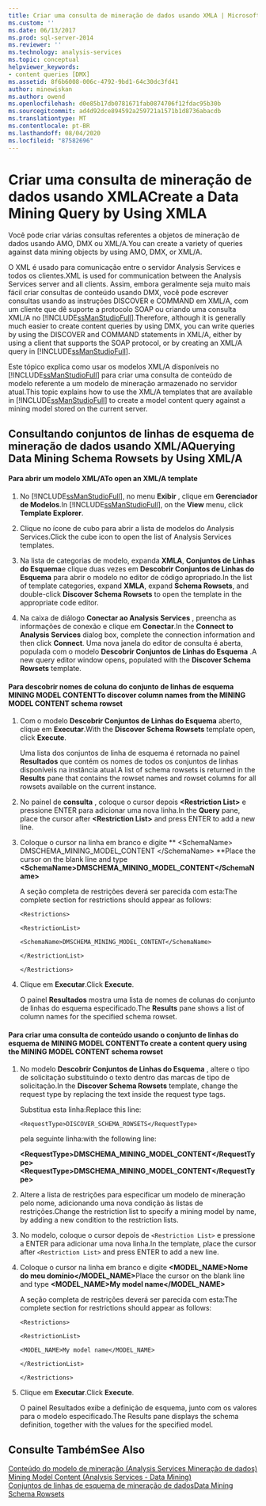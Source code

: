 ```yaml
---
title: Criar uma consulta de mineração de dados usando XMLA | Microsoft Docs
ms.custom: ''
ms.date: 06/13/2017
ms.prod: sql-server-2014
ms.reviewer: ''
ms.technology: analysis-services
ms.topic: conceptual
helpviewer_keywords:
- content queries [DMX]
ms.assetid: 8f6b6008-006c-4792-9bd1-64c30dc3fd41
author: minewiskan
ms.author: owend
ms.openlocfilehash: d0e85b17db0781671fab0874706f12fdac95b30b
ms.sourcegitcommit: ad4d92dce894592a259721a1571b1d8736abacdb
ms.translationtype: MT
ms.contentlocale: pt-BR
ms.lasthandoff: 08/04/2020
ms.locfileid: "87582696"
---
```

# <a name="create-a-data-mining-query-by-using-xmla"></a><span data-ttu-id="a70a8-102">Criar uma consulta de mineração de dados usando XMLA</span><span class="sxs-lookup"><span data-stu-id="a70a8-102">Create a Data Mining Query by Using XMLA</span></span>
  <span data-ttu-id="a70a8-103">Você pode criar várias consultas referentes a objetos de mineração de dados usando AMO, DMX ou XML/A.</span><span class="sxs-lookup"><span data-stu-id="a70a8-103">You can create a variety of queries against data mining objects by using AMO, DMX, or XML/A.</span></span>  
  
 <span data-ttu-id="a70a8-104">O XML é usado para comunicação entre o servidor Analysis Services e todos os clientes.</span><span class="sxs-lookup"><span data-stu-id="a70a8-104">XML is used for communication between the Analysis Services server and all clients.</span></span> <span data-ttu-id="a70a8-105">Assim, embora geralmente seja muito mais fácil criar consultas de conteúdo usando DMX, você pode escrever consultas usando as instruções DISCOVER e COMMAND em XML/A, com um cliente que dê suporte a protocolo SOAP ou criando uma consulta XML/A no [!INCLUDE[ssManStudioFull](../../includes/ssmanstudiofull-md.md)].</span><span class="sxs-lookup"><span data-stu-id="a70a8-105">Therefore, although it is generally much easier to create content queries by using DMX, you can write queries by using the DISCOVER and COMMAND statements in XML/A, either by using a client that supports the SOAP protocol, or by creating an XML/A query in [!INCLUDE[ssManStudioFull](../../includes/ssmanstudiofull-md.md)].</span></span>  
  
 <span data-ttu-id="a70a8-106">Este tópico explica como usar os modelos XML/A disponíveis no [!INCLUDE[ssManStudioFull](../../includes/ssmanstudiofull-md.md)] para criar uma consulta de conteúdo de modelo referente a um modelo de mineração armazenado no servidor atual.</span><span class="sxs-lookup"><span data-stu-id="a70a8-106">This topic explains how to use the XML/A templates that are available in [!INCLUDE[ssManStudioFull](../../includes/ssmanstudiofull-md.md)] to create a model content query against a mining model stored on the current server.</span></span>  
  
## <a name="querying-data-mining-schema-rowsets-by-using-xmla"></a><span data-ttu-id="a70a8-107">Consultando conjuntos de linhas de esquema de mineração de dados usando XML/A</span><span class="sxs-lookup"><span data-stu-id="a70a8-107">Querying Data Mining Schema Rowsets by Using XML/A</span></span>  
  
#### <a name="to-open-an-xmla-template"></a><span data-ttu-id="a70a8-108">Para abrir um modelo XML/A</span><span class="sxs-lookup"><span data-stu-id="a70a8-108">To open an XML/A template</span></span>  
  
1.  <span data-ttu-id="a70a8-109">No [!INCLUDE[ssManStudioFull](../../includes/ssmanstudiofull-md.md)], no menu **Exibir** , clique em **Gerenciador de Modelos**.</span><span class="sxs-lookup"><span data-stu-id="a70a8-109">In [!INCLUDE[ssManStudioFull](../../includes/ssmanstudiofull-md.md)], on the **View** menu, click **Template Explorer**.</span></span>  
  
2.  <span data-ttu-id="a70a8-110">Clique no ícone de cubo para abrir a lista de modelos do Analysis Services.</span><span class="sxs-lookup"><span data-stu-id="a70a8-110">Click the cube icon to open the list of Analysis Services templates.</span></span>  
  
3.  <span data-ttu-id="a70a8-111">Na lista de categorias de modelo, expanda **XMLA**, **Conjuntos de Linhas do Esquema**e clique duas vezes em **Descobrir Conjuntos de Linhas do Esquema** para abrir o modelo no editor de código apropriado.</span><span class="sxs-lookup"><span data-stu-id="a70a8-111">In the list of template categories, expand **XMLA**, expand **Schema Rowsets**, and double-click **Discover Schema Rowsets** to open the template in the appropriate code editor.</span></span>  
  
4.  <span data-ttu-id="a70a8-112">Na caixa de diálogo **Conectar ao Analysis Services** , preencha as informações de conexão e clique em **Conectar**.</span><span class="sxs-lookup"><span data-stu-id="a70a8-112">In the **Connect to Analysis Services** dialog box, complete the connection information and then click **Connect**.</span></span> <span data-ttu-id="a70a8-113">Uma nova janela do editor de consulta é aberta, populada com o modelo **Descobrir Conjuntos de Linhas do Esquema** .</span><span class="sxs-lookup"><span data-stu-id="a70a8-113">A new query editor window opens, populated with the **Discover Schema Rowsets** template.</span></span>  
  
#### <a name="to-discover-column-names-from-the-mining-model-content-schema-rowset"></a><span data-ttu-id="a70a8-114">Para descobrir nomes de coluna do conjunto de linhas de esquema MINING MODEL CONTENT</span><span class="sxs-lookup"><span data-stu-id="a70a8-114">To discover column names from the MINING MODEL CONTENT schema rowset</span></span>  
  
1.  <span data-ttu-id="a70a8-115">Com o modelo **Descobrir Conjuntos de Linhas do Esquema** aberto, clique em **Executar**.</span><span class="sxs-lookup"><span data-stu-id="a70a8-115">With the **Discover Schema Rowsets** template open, click **Execute**.</span></span>  
  
     <span data-ttu-id="a70a8-116">Uma lista dos conjuntos de linha de esquema é retornada no painel **Resultados** que contém os nomes de todos os conjuntos de linhas disponíveis na instância atual.</span><span class="sxs-lookup"><span data-stu-id="a70a8-116">A list of schema rowsets is returned in the **Results** pane that contains the rowset names and rowset columns for all rowsets available on the current instance.</span></span>  
  
2.  <span data-ttu-id="a70a8-117">No painel de **consulta** , coloque o cursor depois **\<Restriction List>** e pressione ENTER para adicionar uma nova linha.</span><span class="sxs-lookup"><span data-stu-id="a70a8-117">In the **Query** pane, place the cursor after **\<Restriction List>** and press ENTER to add a new line.</span></span>  
  
3.  <span data-ttu-id="a70a8-118">Coloque o cursor na linha em branco e digite \*\* \<SchemaName> DMSCHEMA_MINING_MODEL_CONTENT \</SchemaName> \*\*</span><span class="sxs-lookup"><span data-stu-id="a70a8-118">Place the cursor on the blank line and type **\<SchemaName>DMSCHEMA_MINING_MODEL_CONTENT\</SchemaName>**</span></span>  
  
     <span data-ttu-id="a70a8-119">A seção completa de restrições deverá ser parecida com esta:</span><span class="sxs-lookup"><span data-stu-id="a70a8-119">The complete section for restrictions should appear as follows:</span></span>  
  
     `<Restrictions>`  
  
     `<RestrictionList>`  
  
     `<SchemaName>DMSCHEMA_MINING_MODEL_CONTENT</SchemaName>`  
  
     `</RestrictionList>`  
  
     `</Restrictions>`  
  
4.  <span data-ttu-id="a70a8-120">Clique em **Executar**.</span><span class="sxs-lookup"><span data-stu-id="a70a8-120">Click **Execute**.</span></span>  
  
     <span data-ttu-id="a70a8-121">O painel **Resultados** mostra uma lista de nomes de colunas do conjunto de linhas do esquema especificado.</span><span class="sxs-lookup"><span data-stu-id="a70a8-121">The **Results** pane shows a list of column names for the specified schema rowset.</span></span>  
  
#### <a name="to-create-a-content-query-using-the-mining-model-content-schema-rowset"></a><span data-ttu-id="a70a8-122">Para criar uma consulta de conteúdo usando o conjunto de linhas do esquema de MINING MODEL CONTENT</span><span class="sxs-lookup"><span data-stu-id="a70a8-122">To create a content query using the MINING MODEL CONTENT schema rowset</span></span>  
  
1.  <span data-ttu-id="a70a8-123">No modelo **Descobrir Conjuntos de Linhas do Esquema** , altere o tipo de solicitação substituindo o texto dentro das marcas de tipo de solicitação.</span><span class="sxs-lookup"><span data-stu-id="a70a8-123">In the **Discover Schema Rowsets** template, change the request type by replacing the text inside the request type tags.</span></span>  
  
     <span data-ttu-id="a70a8-124">Substitua esta linha:</span><span class="sxs-lookup"><span data-stu-id="a70a8-124">Replace this line:</span></span>  
  
     `<RequestType>DISCOVER_SCHEMA_ROWSETS</RequestType>`  
  
     <span data-ttu-id="a70a8-125">pela seguinte linha:</span><span class="sxs-lookup"><span data-stu-id="a70a8-125">with the following line:</span></span>  
  
     <span data-ttu-id="a70a8-126">**\<RequestType>DMSCHEMA_MINING_MODEL_CONTENT\</RequestType>**</span><span class="sxs-lookup"><span data-stu-id="a70a8-126">**\<RequestType>DMSCHEMA_MINING_MODEL_CONTENT\</RequestType>**</span></span>  
  
2.  <span data-ttu-id="a70a8-127">Altere a lista de restrições para especificar um modelo de mineração pelo nome, adicionando uma nova condição às listas de restrições.</span><span class="sxs-lookup"><span data-stu-id="a70a8-127">Change the restriction list to specify a mining model by name, by adding a new condition to the restriction lists.</span></span>  
  
3.  <span data-ttu-id="a70a8-128">No modelo, coloque o cursor depois de `<Restriction List>` e pressione a ENTER para adicionar uma nova linha.</span><span class="sxs-lookup"><span data-stu-id="a70a8-128">In the template, place the cursor after `<Restriction List>` and press ENTER to add a new line.</span></span>  
  
4.  <span data-ttu-id="a70a8-129">Coloque o cursor na linha em branco e digite **<MODEL_NAME>Nome do meu domínio</MODEL_NAME>**</span><span class="sxs-lookup"><span data-stu-id="a70a8-129">Place the cursor on the blank line and type **<MODEL_NAME>My model name</MODEL_NAME>**</span></span>  
  
     <span data-ttu-id="a70a8-130">A seção completa de restrições deverá ser parecida com esta:</span><span class="sxs-lookup"><span data-stu-id="a70a8-130">The complete section for restrictions should appear as follows:</span></span>  
  
     `<Restrictions>`  
  
     `<RestrictionList>`  
  
     `<MODEL_NAME>My model name</MODEL_NAME>`  
  
     `</RestrictionList>`  
  
     `</Restrictions>`  
  
5.  <span data-ttu-id="a70a8-131">Clique em **Executar**.</span><span class="sxs-lookup"><span data-stu-id="a70a8-131">Click **Execute**.</span></span>  
  
     <span data-ttu-id="a70a8-132">O painel Resultados exibe a definição de esquema, junto com os valores para o modelo especificado.</span><span class="sxs-lookup"><span data-stu-id="a70a8-132">The Results pane displays the schema definition, together with the values for the specified model.</span></span>  
  
## <a name="see-also"></a><span data-ttu-id="a70a8-133">Consulte Também</span><span class="sxs-lookup"><span data-stu-id="a70a8-133">See Also</span></span>  
 <span data-ttu-id="a70a8-134">[Conteúdo do modelo de mineração &#40;Analysis Services Mineração de dados&#41;](mining-model-content-analysis-services-data-mining.md) </span><span class="sxs-lookup"><span data-stu-id="a70a8-134">[Mining Model Content &#40;Analysis Services - Data Mining&#41;](mining-model-content-analysis-services-data-mining.md) </span></span>  
 [<span data-ttu-id="a70a8-135">Conjuntos de linhas de esquema de mineração de dados</span><span class="sxs-lookup"><span data-stu-id="a70a8-135">Data Mining Schema Rowsets</span></span>](https://docs.microsoft.com/bi-reference/schema-rowsets/data-mining/data-mining-schema-rowsets) 
  
  
